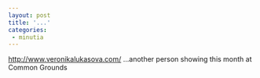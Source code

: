 ```yaml
---
layout: post
title: '...'
categories:
 - minutia
---
```


<a href="http://www.veronikalukasova.com/">http://www.veronikalukasova.com/</a> ...another person showing this month at Common Grounds

